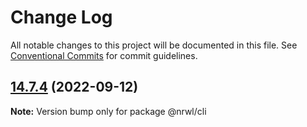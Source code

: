 # Change Log

All notable changes to this project will be documented in this file.
See [Conventional Commits](https://conventionalcommits.org) for commit guidelines.

## [14.7.4](https://github.com/nrwl/nx/compare/14.7.3...14.7.4) (2022-09-12)

**Note:** Version bump only for package @nrwl/cli

